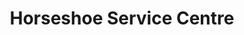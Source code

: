 ---
title: "Horseshoe Service Centre"
url: /frodsham/horseshoe-service-centre/
shop: Autowerkstatt
---